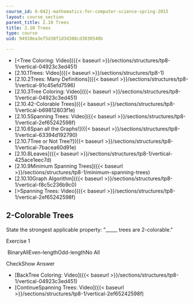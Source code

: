 ```yaml
---
course_id: 6-042j-mathematics-for-computer-science-spring-2015
layout: course_section
parent_title: 2.10 Trees
title: 2.10 Trees
type: course
uid: 94910ea3ef5d30f1d3d308cd3030540b

---
```


*   [<Tree Coloring: Video]({{< baseurl >}}/sections/structures/tp8-1/vertical-04923c3ed451)
*   [2.10.1Trees: Video]({{< baseurl >}}/sections/structures/tp8-1)
*   [2.10.2Trees: Many Definitions]({{< baseurl >}}/sections/structures/tp8-1/vertical-91c45efd7596)
*   [2.10.3Tree Coloring: Video]({{< baseurl >}}/sections/structures/tp8-1/vertical-04923c3ed451)
*   [2.10.42-Colorable Trees]({{< baseurl >}}/sections/structures/tp8-1/vertical-b69812803f1e)
*   [2.10.5Spanning Trees: Video]({{< baseurl >}}/sections/structures/tp8-1/vertical-2ef65242598f)
*   [2.10.6Span all the Graphs!]({{< baseurl >}}/sections/structures/tp8-1/vertical-63394d192790)
*   [2.10.7Tree or Not Tree?]({{< baseurl >}}/sections/structures/tp8-1/vertical-7bacea60d91e)
*   [2.10.8Leaves]({{< baseurl >}}/sections/structures/tp8-1/vertical-425ace1eec7d)
*   [2.10.9Minimum Spanning Trees]({{< baseurl >}}/sections/structures/tp8-1/minimum-spanning-trees)
*   [2.10.10Graph Algorithm]({{< baseurl >}}/sections/structures/tp8-1/vertical-f8c5c236b9c0)
*   [\>Spanning Trees: Video]({{< baseurl >}}/sections/structures/tp8-1/vertical-2ef65242598f)

2-Colorable Trees
-----------------

  

State the strongest applicable property: "\_\_\_\_\_ trees are 2-colorable."

Exercise 1

&nbsp;BinaryAllEven-lengthOdd-lengthNo All&nbsp;

CheckShow Answer

*   [BackTree Coloring: Video]({{< baseurl >}}/sections/structures/tp8-1/vertical-04923c3ed451)
*   [ContinueSpanning Trees: Video]({{< baseurl >}}/sections/structures/tp8-1/vertical-2ef65242598f)